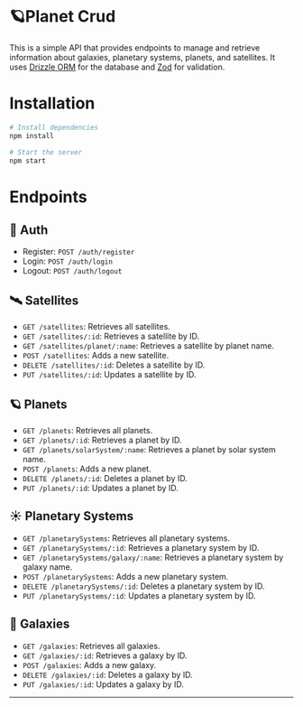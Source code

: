 # 🪐Planet Crud

This is a simple API that provides endpoints to manage and retrieve information about galaxies, planetary systems, planets, and satellites.
It uses [Drizzle ORM](https://www.drizzle.team/) for the database and [Zod](https://github.com/colinhacks/zod) for validation.

# Installation

```bash
# Install dependencies
npm install

# Start the server
npm start
```

# Endpoints

## 🔐 Auth

- Register: `POST /auth/register`
- Login: `POST /auth/login`
- Logout: `POST /auth/logout`

## 🛰️ Satellites

- `GET /satellites`: Retrieves all satellites.
- `GET /satellites/:id`: Retrieves a satellite by ID.
- `GET /satellites/planet/:name`: Retrieves a satellite by planet name.
- `POST /satellites`: Adds a new satellite.
- `DELETE /satellites/:id`: Deletes a satellite by ID.
- `PUT /satellites/:id`: Updates a satellite by ID.

## 🪐 Planets

- `GET /planets`: Retrieves all planets.
- `GET /planets/:id`: Retrieves a planet by ID.
- `GET /planets/solarSystem/:name`: Retrieves a planet by solar system name.
- `POST /planets`: Adds a new planet.
- `DELETE /planets/:id`: Deletes a planet by ID.
- `PUT /planets/:id`: Updates a planet by ID.

## ☀️ Planetary Systems

- `GET /planetarySystems`: Retrieves all planetary systems.
- `GET /planetarySystems/:id`: Retrieves a planetary system by ID.
- `GET /planetarySystems/galaxy/:name`: Retrieves a planetary system by galaxy name.
- `POST /planetarySystems`: Adds a new planetary system.
- `DELETE /planetarySystems/:id`: Deletes a planetary system by ID.
- `PUT /planetarySystems/:id`: Updates a planetary system by ID.

## 🌌 Galaxies

- `GET /galaxies`: Retrieves all galaxies.
- `GET /galaxies/:id`: Retrieves a galaxy by ID.
- `POST /galaxies`: Adds a new galaxy.
- `DELETE /galaxies/:id`: Deletes a galaxy by ID.
- `PUT /galaxies/:id`: Updates a galaxy by ID.

---
